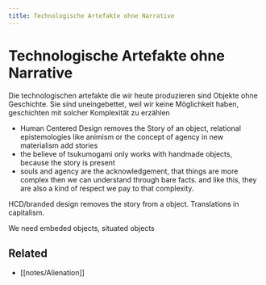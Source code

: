 ```yaml
---
title: Technologische Artefakte ohne Narrative
---
```

# Technologische Artefakte ohne Narrative

Die technologischen artefakte die wir heute produzieren sind Objekte ohne Geschichte. Sie sind uneingebettet, weil wir keine Möglichkeit haben, geschichten mit solcher Komplexität zu erzählen

* Human Centered Design removes the Story of an object, relational epistemologies like animism or the concept of agency in new materialism add stories
* the believe of tsukumogami only works with handmade objects, because the story is present 
* souls and agency are the acknowledgement, that things are more complex then we can understand through bare facts. and like this, they are also a kind of respect we pay to that complexity. 

HCD/branded design removes the story from a object. Translations in capitalism.

We need embeded objects, situated objects

## Related
- [[notes/Alienation]]